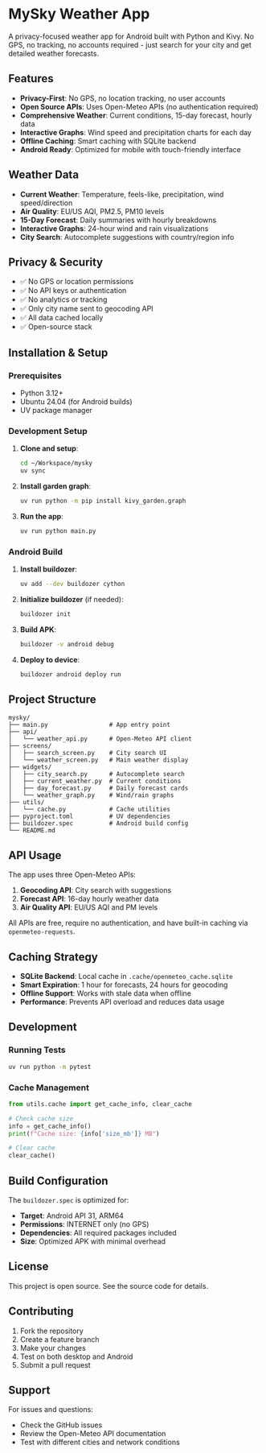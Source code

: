 # MySky Weather App

A privacy-focused weather app for Android built with Python and Kivy. No GPS, no tracking, no accounts required - just search for your city and get detailed weather forecasts.

## Features

- **Privacy-First**: No GPS, no location tracking, no user accounts
- **Open Source APIs**: Uses Open-Meteo APIs (no authentication required)
- **Comprehensive Weather**: Current conditions, 15-day forecast, hourly data
- **Interactive Graphs**: Wind speed and precipitation charts for each day
- **Offline Caching**: Smart caching with SQLite backend
- **Android Ready**: Optimized for mobile with touch-friendly interface

## Weather Data

- **Current Weather**: Temperature, feels-like, precipitation, wind speed/direction
- **Air Quality**: EU/US AQI, PM2.5, PM10 levels
- **15-Day Forecast**: Daily summaries with hourly breakdowns
- **Interactive Graphs**: 24-hour wind and rain visualizations
- **City Search**: Autocomplete suggestions with country/region info

## Privacy & Security

- ✅ No GPS or location permissions
- ✅ No API keys or authentication
- ✅ No analytics or tracking
- ✅ Only city name sent to geocoding API
- ✅ All data cached locally
- ✅ Open-source stack

## Installation & Setup

### Prerequisites

- Python 3.12+
- Ubuntu 24.04 (for Android builds)
- UV package manager

### Development Setup

1. **Clone and setup**:
   ```bash
   cd ~/Workspace/mysky
   uv sync
   ```

2. **Install garden graph**:
   ```bash
   uv run python -m pip install kivy_garden.graph
   ```

3. **Run the app**:
   ```bash
   uv run python main.py
   ```

### Android Build

1. **Install buildozer**:
   ```bash
   uv add --dev buildozer cython
   ```

2. **Initialize buildozer** (if needed):
   ```bash
   buildozer init
   ```

3. **Build APK**:
   ```bash
   buildozer -v android debug
   ```

4. **Deploy to device**:
   ```bash
   buildozer android deploy run
   ```

## Project Structure

```
mysky/
├── main.py                 # App entry point
├── api/
│   └── weather_api.py      # Open-Meteo API client
├── screens/
│   ├── search_screen.py    # City search UI
│   └── weather_screen.py   # Main weather display
├── widgets/
│   ├── city_search.py      # Autocomplete search
│   ├── current_weather.py  # Current conditions
│   ├── day_forecast.py     # Daily forecast cards
│   └── weather_graph.py    # Wind/rain graphs
├── utils/
│   └── cache.py            # Cache utilities
├── pyproject.toml          # UV dependencies
├── buildozer.spec          # Android build config
└── README.md
```

## API Usage

The app uses three Open-Meteo APIs:

1. **Geocoding API**: City search with suggestions
2. **Forecast API**: 16-day hourly weather data
3. **Air Quality API**: EU/US AQI and PM levels

All APIs are free, require no authentication, and have built-in caching via `openmeteo-requests`.

## Caching Strategy

- **SQLite Backend**: Local cache in `.cache/openmeteo_cache.sqlite`
- **Smart Expiration**: 1 hour for forecasts, 24 hours for geocoding
- **Offline Support**: Works with stale data when offline
- **Performance**: Prevents API overload and reduces data usage

## Development

### Running Tests

```bash
uv run python -m pytest
```

### Cache Management

```python
from utils.cache import get_cache_info, clear_cache

# Check cache size
info = get_cache_info()
print(f"Cache size: {info['size_mb']} MB")

# Clear cache
clear_cache()
```

## Build Configuration

The `buildozer.spec` is optimized for:
- **Target**: Android API 31, ARM64
- **Permissions**: INTERNET only (no GPS)
- **Dependencies**: All required packages included
- **Size**: Optimized APK with minimal overhead

## License

This project is open source. See the source code for details.

## Contributing

1. Fork the repository
2. Create a feature branch
3. Make your changes
4. Test on both desktop and Android
5. Submit a pull request

## Support

For issues and questions:
- Check the GitHub issues
- Review the Open-Meteo API documentation
- Test with different cities and network conditions
